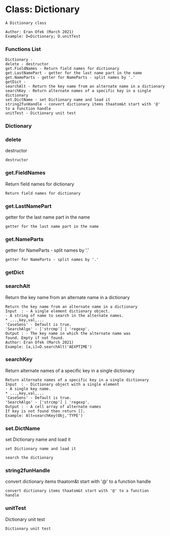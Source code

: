 # Class: Dictionary



    
    A Dictionary class  
      
    Author: Eran Ofek (March 2021)  
    Example: D=Dictionary; D.unitTest  
      
      
      

### Functions List

    Dictionary - 
    delete - destructor
    get.FieldNames - Return field names for dictionary
    get.LastNamePart - getter for the last name part in the name
    get.NameParts - getter for NameParts - split names by '.'
    getDict - 
    searchAlt - Return the key name from an alternate name in a dictionary
    searchKey - Return alternate names of a specific key in a single dictionary
    set.DictName - set Dictionary name and load it
    string2funHandle - convert dictionary items thaatom&t start with '@' to a function handle
    unitTest - Dictionary unit test

### Dictionary




    
      
      


### delete

destructor


    
    destructor  


### get.FieldNames

Return field names for dictionary


    
    Return field names for dictionary  
      


### get.LastNamePart

getter for the last name part in the name


    
    getter for the last name part in the name  
      


### get.NameParts

getter for NameParts - split names by '.'


    
    getter for NameParts - split names by '.'  


### getDict




    


### searchAlt

Return the key name from an alternate name in a dictionary


    
    Return the key name from an alternate name in a dictionary  
    Input  : - A single element dictionary object.  
    - A string of name to search in the alternate names.  
    * ...,key,val,...  
    'CaseSens' - Default is true.  
    'SearchAlgo' - ['strcmp'] | 'regexp'.  
    Output : - The key name in which the alternate name was  
    found. Empty if not found.  
    Author: Eran Ofek (March 2021)  
    Example: [a,i]=D.searchAlt('AEXPTIME')  
      


### searchKey

Return alternate names of a specific key in a single dictionary


    
    Return alternate names of a specific key in a single dictionary  
    Input  : - Dictionary object with a single element  
    - A single key name.  
    * ...,key,val,...  
    'CaseSens' - Default is true.  
    'SearchAlgo' - ['strcmp'] | 'regexp'.  
    Output : - A cell array of alternate names  
    If key is not found then return [].  
    Example: Alt=searchKey(Obj,'TYPE')  
      


### set.DictName

set Dictionary name and load it


    
    set Dictionary name and load it  
      
    search the dictionary  


### string2funHandle

convert dictionary items thaatom&t start with '@' to a function handle


    
    convert dictionary items thaatom&t start with '@' to a function  
    handle  
      


### unitTest

Dictionary unit test


    
    Dictionary unit test  
      


